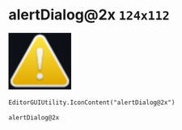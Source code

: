 # alertDialog@2x `124x112`
<img src="/img/alertDialog.png" width=124 height=112>

``` CSharp
EditorGUIUtility.IconContent("alertDialog@2x")
```
```
alertDialog@2x
```
